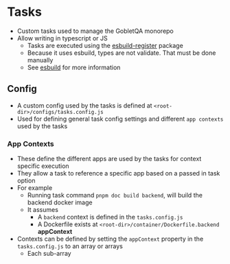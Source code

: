 # Tasks

* Custom tasks used to manage the GobletQA monorepo
* Allow writing in typescript or JS
  * Tasks are executed using the [esbuild-register](https://github.com/egoist/esbuild-register) package
  * Because it uses esbuild, types are not validate. That must be done manually
  * See [esbuild](https://esbuild.github.io/) for more information

## Config

* A custom config used by the tasks is defined at `<root-dir>/configs/tasks.config.js`
* Used for defining general task config settings and different `app contexts` used by the tasks

### App Contexts

* These define the different apps are used by the tasks for context specific execution
* They allow a task to reference a specific app based on a passed in task option
* For example
  * Running task command `pnpm doc build backend`, will build the backend docker image
  * It assumes
    * A `backend` context is defined in the `tasks.config.js`
    * A Dockerfile exists at `<root-dir>/container/Dockerfile.backend`
**appContext**
* Contexts can be defined by setting the `appContext` property in the `tasks.config.js` to an array or arrays
  * Each sub-array